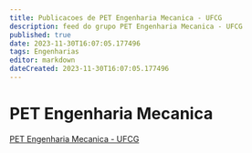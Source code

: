 ```yaml
---
title: Publicacoes de PET Engenharia Mecanica - UFCG
description: feed do grupo PET Engenharia Mecanica - UFCG
published: true
date: 2023-11-30T16:07:05.177496
tags: Engenharias
editor: markdown
dateCreated: 2023-11-30T16:07:05.177496
---
```


# PET Engenharia Mecanica
[PET Engenharia Mecanica - UFCG](/grupo/116PETEngenhariaMecanicaUFCG.md)